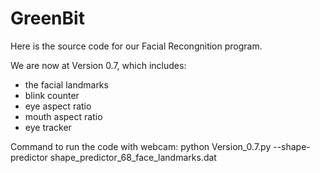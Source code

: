 # GreenBit

Here is the source code for our Facial Recongnition program.

We are now at Version 0.7, which includes:
  - the facial landmarks
  - blink counter
  - eye aspect ratio
  - mouth aspect ratio
  - eye tracker

Command to run the code with webcam:  python Version_0.7.py --shape-predictor shape_predictor_68_face_landmarks.dat
